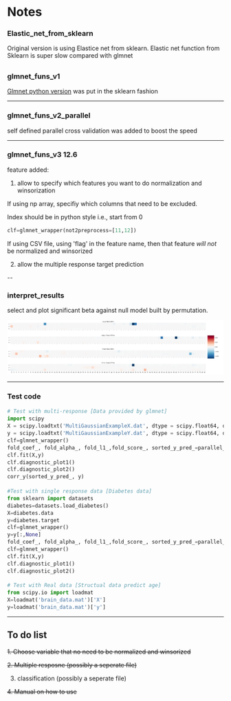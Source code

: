 # Notes
### Elastic_net_from_sklearn  
Original version is using Elastice net from sklearn.
Elastic net function from Sklearn is super slow compared with glmnet

##
### glmnet_funs_v1

[Glmnet python version](https://glmnet-python.readthedocs.io/en/latest/) was put in the sklearn fashion

---
### glmnet_funs_v2_parallel

self defined parallel cross validation was added to boost the speed

---
### glmnet_funs_v3 12.6

feature added: 

1. allow to specify which features you want to do normalization and winsorization

If using np array, specifiy which columns that need to be excluded. 

Index should be in python style i.e., start from 0

```python
clf=glmnet_wrapper(not2preprocess=[11,12])
```

If using CSV file, using 'flag' in the feature name, then that feature *will not* be normalized and winsorized

2. allow the multiple response target prediction

--
### interpret_results

select and plot significant beta against null model built by permutation.

![sample](https://github.com/zh1peng/Elastic_net/blob/master/SRC_pics/20181128124109.png)

---
### Test code
```python
# Test with multi-response [Data provided by glmnet]
import scipy
X = scipy.loadtxt('MultiGaussianExampleX.dat', dtype = scipy.float64, delimiter = ',')
y = scipy.loadtxt('MultiGaussianExampleY.dat', dtype = scipy.float64, delimiter = ',')
clf=glmnet_wrapper()
fold_coef_, fold_alpha_, fold_l1_,fold_score_, sorted_y_pred_=parallel_cv(clf,X,y)
clf.fit(X,y)
clf.diagnostic_plot1()
clf.diagnostic_plot2()
corr_y(sorted_y_pred_, y)

#Test with single response data [Diabetes data]
from sklearn import datasets
diabetes=datasets.load_diabetes()
X=diabetes.data
y=diabetes.target
clf=glmnet_wrapper()
y=y[:,None]
fold_coef_, fold_alpha_, fold_l1_,fold_score_, sorted_y_pred_=parallel_cv(clf,X,y)
clf=glmnet_wrapper()
clf.fit(X,y)
clf.diagnostic_plot1()
clf.diagnostic_plot2()

# Test with Real data [Structual data predict age]
from scipy.io import loadmat
X=loadmat('brain_data.mat')['X']
y=loadmat('brain_data.mat')['y']
```

---
## To do list
~~1. Choose variable that no need to be normalized and winsorized~~

~~2. Multiple resposne (possibly a seperate file)~~

3. classification (possibly a seperate file)

~~4. Manual on how to use~~
